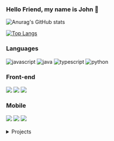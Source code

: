 ### Hello Friend, my name is John 👋

![Anurag's GitHub stats](https://github-readme-stats.vercel.app/api?username=john-fry&show_icons=true&count_private=true&include_all_commits=true&hide=issues&theme=maroongold)

[![Top Langs](https://github-readme-stats.vercel.app/api/top-langs/?username=john-fry&locale=en&langs_count=10&theme=maroongold&layout=compact)](https://github.com/anuraghazra/github-readme-stats)

### Languages

<div style = "display: inline_block">
    <img align="center" alt ="javascript" src ="https://img.shields.io/badge/JavaScript-F7DF1E?style=for-the-badge&logo=javascript&logoColor=black" />
    <img align="center" alt ="java" src ="https://img.shields.io/badge/Java-ED8B00?style=for-the-badge&logo=java&logoColor=white" />
    <img align="center" alt ="typescript" src="https://img.shields.io/badge/typescript-%23007ACC.svg?style=for-the-badge&logo=typescript&logoColor=white">
    <img align="center" alt="python" src="https://img.shields.io/badge/Python-14354C?style=for-the-badge&logo=python&logoColor=white" />
</div>

### Front-end

<div>
  <img src="https://img.shields.io/badge/React-20232A?style=for-the-badge&logo=react&logoColor=61DAFB">
  <img src="https://img.shields.io/badge/Vue-35495E?style=for-the-badge&logo=vuedotjs&logoColor=4FC08D">
  <img src="https://img.shields.io/badge/Angular-DD0031?style=for-the-badge&logo=angular&logoColor=white">
</div>

### Mobile

<div>
  <img src="https://img.shields.io/badge/iOS-000000?style=for-the-badge&logo=ios&logoColor=white">
  <img src="https://img.shields.io/badge/React_Native-20232A?style=for-the-badge&logo=react&logoColor=61DAFB">
  <img src="https://img.shields.io/badge/Android-3DDC84?style=for-the-badge&logo=android&logoColor=white">
</div>
<br>
<details>
  <summary>Projects</summary>
    
[![ReadMe Card](https://github-readme-stats.vercel.app/api/pin/?username=John-Fry&repo=Atelie-Doce-Masara&theme=maroongold)](https://github.com/John-Fry/Atelie-Doce-Masara)
[![ReadMe Card](https://github-readme-stats.vercel.app/api/pin/?username=John-Fry&repo=JogoDaForca-Mobile&theme=maroongold)](https://github.com/John-Fry/JogoDaForca-Mobile)
</details>
